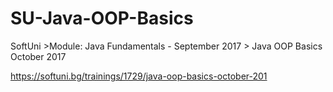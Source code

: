 # SU-Java-OOP-Basics
SoftUni >Module: Java Fundamentals - September 2017 > Java OOP Basics October 2017

https://softuni.bg/trainings/1729/java-oop-basics-october-201
